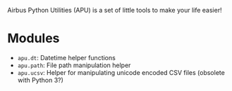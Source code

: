 Airbus Python Utilities (APU) is a set of little tools to make your life easier!

# Modules
* `apu.dt`: Datetime helper functions
* `apu.path`: File path manipulation helper
* `apu.ucsv`: Helper for manipulating unicode encoded CSV files (obsolete with Python 3?)